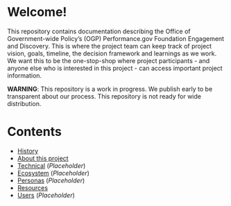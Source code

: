 # Welcome!
This repository contains documentation describing the Office of Government-wide Policy’s (OGP) Performance.gov Foundation Engagement and Discovery. This is where the project team can keep track of project vision, goals, timeline, the decision framework and learnings as we work. We want this to be the one-stop-shop where project participants - and anyone else who is interested in this project - can access important project information.

**WARNING**: This repository is a work in progress. We publish early to be transparent about our process. This repository is not ready for wide distribution.

# Contents 
* [History](/HISTORY.md)
* [About this project](/ABOUT.md)
* [Technical](/TECHNICAL.md) (*Placeholder*)
* [Ecosystem](/ECOSYSTEM.md) (*Placeholder*)
* [Personas](/PERSONAS.md) (*Placeholder*)
* [Resources](/RESOURCES.md)
* [Users](/USERS.md) (*Placeholder*)

